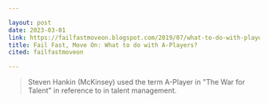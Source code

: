 ```yaml
---

layout: post
date: 2023-03-01
link: https://failfastmoveon.blogspot.com/2019/07/what-to-do-with-players.html
title: Fail Fast, Move On: What to do with A-Players?
cited: failfastmoveon

---
```


> Steven Hankin (McKinsey) used the term A-Player in "The War for Talent" in reference to in talent management.